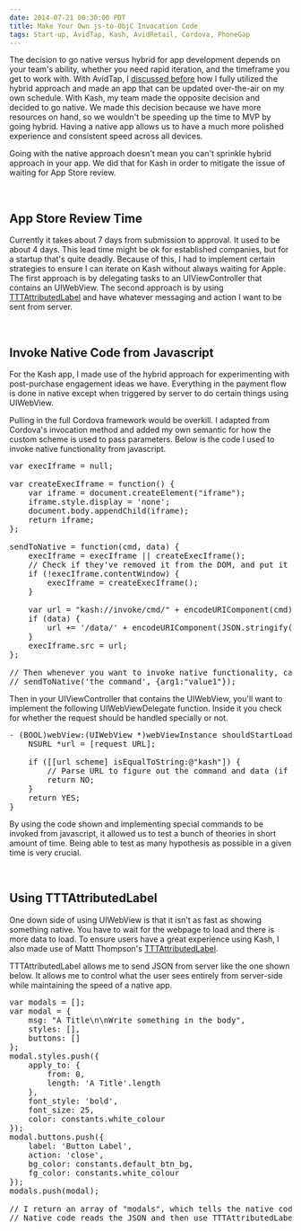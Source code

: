 ```yaml
---
date: 2014-07-21 00:30:00 PDT
title: Make Your Own js-to-ObjC Invocation Code
tags: Start-up, AvidTap, Kash, AvidRetail, Cordova, PhoneGap
---
```

The decision to go native versus hybrid for app development depends on your
team's ability, whether you need rapid iteration, and the timeframe you get to
work with. With AvidTap, I [discussed before][1] how I fully utilized the
hybrid approach and made an app that can be updated over-the-air on my own
schedule. With Kash, my team made the opposite decision and decided to go
native. We made this decision because we have more resources on hand, so we
wouldn't be speeding up the time to MVP by going hybrid. Having a native app
allows us to have a much more polished experience and consistent speed across
all devices.

Going with the native approach doesn't mean you can't sprinkle hybrid
approach in your app. We did that for Kash in order to mitigate the issue of
waiting for App Store review.

<br>

## **App Store Review Time**

Currently it takes about 7 days from submission to approval. It used to be
about 4 days. This lead time might be ok for established companies, but for a
startup that's quite deadly. Because of this, I had to implement certain
strategies to ensure I can iterate on Kash without always waiting for Apple.
The first approach is by delegating tasks to an UIViewController that contains
an UIWebView. The second approach is by using [TTTAttributedLabel][2] and have
whatever messaging and action I want to be sent from server.

<br>

## **Invoke Native Code from Javascript**

For the Kash app, I made use of the hybrid approach for experimenting with
post-purchase engagement ideas we have. Everything in the payment flow is done
in native except when triggered by server to do certain things using UIWebView.

Pulling in the full Cordova framework would be overkill. I adapted from
Cordova's invocation method and added my own semantic for how the custom scheme
is used to pass parameters. Below is the code I used to invoke native
functionality from javascript.

<pre class="brush:js">
var execIframe = null;

var createExecIframe = function() {
    var iframe = document.createElement("iframe");
    iframe.style.display = 'none';
    document.body.appendChild(iframe);
    return iframe;
};

sendToNative = function(cmd, data) {
    execIframe = execIframe || createExecIframe();
    // Check if they've removed it from the DOM, and put it back if so.
    if (!execIframe.contentWindow) {
        execIframe = createExecIframe();
    }

    var url = "kash://invoke/cmd/" + encodeURIComponent(cmd);
    if (data) {
        url += '/data/' + encodeURIComponent(JSON.stringify(data));
    }
    execIframe.src = url;
};

// Then whenever you want to invoke native functionality, call:
// sendToNative('the command', {arg1:"value1"});
</pre>

Then in your UIViewController that contains the UIWebView, you'll want to
implement the following UIWebViewDelegate function. Inside it you check for
whether the request should be handled specially or not.

<pre class="brush:objc">
- (BOOL)webView:(UIWebView *)webViewInstance shouldStartLoadWithRequest:(NSURLRequest *)request navigationType:(UIWebViewNavigationType)navigationType {
    NSURL *url = [request URL];
    
    if ([[url scheme] isEqualToString:@"kash"]) {
        // Parse URL to figure out the command and data (if any)
        return NO;
    }
    return YES;
}
</pre>

By using the code shown and implementing special commands to be invoked from
javascript, it allowed us to test a bunch of theories in short amount of time.
Being able to test as many hypothesis as possible in a given time is very
crucial.

<br>

## **Using TTTAttributedLabel**

One down side of using UIWebView is that it isn't as fast as showing something
native. You have to wait for the webpage to load and there is more data to
load. To ensure users have a great experience using Kash, I also made use of
Mattt Thompson's [TTTAttributedLabel][2].

TTTAttributedLabel allows me to send JSON from server like the one shown below.
It allows me to control what the user sees entirely from server-side while
maintaining the speed of a native app.

<pre class="brush:js">
var modals = [];
var modal = {
    msg: "A Title\n\nWrite something in the body",
    styles: [],
    buttons: []
};
modal.styles.push({
    apply_to: {
        from: 0,
        length: 'A Title'.length
    },
    font_style: 'bold',
    font_size: 25,
    color: constants.white_colour
});
modal.buttons.push({
    label: 'Button Label',
    action: 'close',
    bg_color: constants.default_btn_bg,
    fg_color: constants.white_colour
});
modals.push(modal);

// I return an array of "modals", which tells the native code what message to show.
// Native code reads the JSON and then use TTTAttributedLabel to show parts of the text differently.
</pre>

  [1]: /2013/05/02/iterating-at-light-speed/
  [2]: https://github.com/mattt/TTTAttributedLabel

